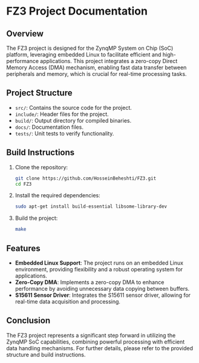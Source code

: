 # FZ3 Project Documentation

## Overview
The FZ3 project is designed for the ZynqMP System on Chip (SoC) platform, leveraging embedded Linux to facilitate efficient and high-performance applications. This project integrates a zero-copy Direct Memory Access (DMA) mechanism, enabling fast data transfer between peripherals and memory, which is crucial for real-time processing tasks.

## Project Structure
- `src/`: Contains the source code for the project.
- `include/`: Header files for the project.
- `build/`: Output directory for compiled binaries.
- `docs/`: Documentation files.
- `tests/`: Unit tests to verify functionality.

## Build Instructions
1. Clone the repository:
   ```bash
   git clone https://github.com/HosseinBeheshti/FZ3.git
   cd FZ3
   ```
2. Install the required dependencies:
   ```bash
   sudo apt-get install build-essential libsome-library-dev
   ```
3. Build the project:
   ```bash
   make
   ```

## Features
- **Embedded Linux Support**: The project runs on an embedded Linux environment, providing flexibility and a robust operating system for applications.
- **Zero-Copy DMA**: Implements a zero-copy DMA to enhance performance by avoiding unnecessary data copying between buffers.
- **S15611 Sensor Driver**: Integrates the S15611 sensor driver, allowing for real-time data acquisition and processing.

## Conclusion
The FZ3 project represents a significant step forward in utilizing the ZynqMP SoC capabilities, combining powerful processing with efficient data handling mechanisms. For further details, please refer to the provided structure and build instructions.